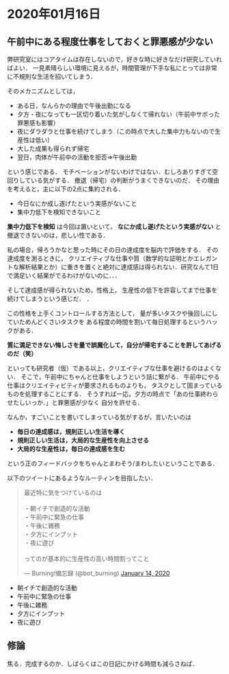 # 2020年01月16日 

## 午前中にある程度仕事をしておくと罪悪感が少ない

弊研究室にはコアタイムは存在しないので，好きな時に好きなだけ研究していればよい．
一見素晴らしい環境に見えるが，時間管理が下手な私にとっては非常に不規則な生活を招いてしまう．


そのメカニズムとしては，

* ある日，なんらかの理由で午後出勤になる
* 夕方・夜になっても一区切り着いた気がしなくて帰れない（午前中サボった罪悪感も影響）
* 夜にダラダラと仕事を続けてしまう（この時点で大した集中力もないので生産性は低い）
* 大した成果も得られず帰宅
* 翌日，肉体が午前中の活動を拒否⇒午後出勤

という感じである．
モチベーションがないわけではない．むしろありすぎて空回りしている気がする．
撤退（帰宅）の判断がうまくできないのだ．
その理由を考えると，主に以下の2点に集約される．

* 今日なにか成し遂げたという実感がないこと
* 集中力低下を検知できないこと

**集中力低下を検知** は今回は置いといて，
**なにか成し遂げたという実感がない** と撤退できないのは，悲しい性である．

私の場合，帰ろうかなと思った時にその日の達成度を脳内で評価をする．
その達成度を測るときに，
クリエイティブな仕事や質（数学的な証明とかエレガントな解析結果とか）に重きを置くと絶対に達成感は得られない．研究なんて1日で満足いく結果がでるわけがないのに．．．


そして達成感が得られないため，性格上，
生産性の低下を許容してまで仕事を続けてしまうという感じだ．
．



この性格を上手くコントロールする方法として，
量が多いタスクや後回しにしていためんどくさいタスクを
ある程度の時間を割いて毎日処理するというハックがある．

 **質に満足できない悔しさを量で誤魔化して，自分が帰宅することを許してあげるのだ（笑）**


といっても研究者（仮）である以上，クリエイティブな仕事を避けるのはよくない．
そこで，午前中にちゃんと仕事をしようという話に繋がる．
午前中にやる仕事はクリエイティビティが要求されるものよりも，
タスクとして固まっているものを処理することにする．
そうすれば一応，夕方の時点で「あの仕事終わらせたしいっか．」と罪悪感が少なく
自分を許せる．


なんか，すごいことを書いてしまっている気がするが，言いたいのは

* **毎日の達成感は，規則正しい生活を導く**
* **規則正しい生活は，大局的な生産性を向上させる**
* **大局的な生産性は，毎日の達成感を生む**

という正のフィードバックをちゃんとまわそう/まわしたいということである．



以下のツイートにあるようなルーティンを目指したい．

<blockquote class="twitter-tweet"><p lang="ja" dir="ltr">最近特に気をつけているのは<br><br>・朝イチで創造的な活動<br>・午前中に緊急の仕事<br>・午後に雑務<br>・夕方にインプット<br>・夜に遊び<br><br>ってのが基本的に生産性の高い時間割ってこと</p>&mdash; Burning!備忘録 (@bot_burning) <a href="https://twitter.com/bot_burning/status/1217010873283178496?ref_src=twsrc%5Etfw">January 14, 2020</a></blockquote> <script async src="https://platform.twitter.com/widgets.js" charset="utf-8"></script>


* 朝イチで創造的な活動
* 午前中に緊急の仕事
* 午後に雑務
* 夕方にインプット
* 夜に遊び


## 修論

焦る．完成するのか．しばらくはこの日記にかける時間も減らさねば．
